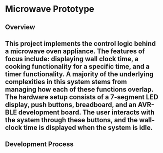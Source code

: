 # Microwave Prototype

## Overview
This project implements the control logic behind a microwave oven appliance. The features of focus include: displaying wall clock time, a cooking functionality for a specific time, and a timer functionality. A majority of the underlying complexities in this system stems from managing how each of these functions overlap. The hardware setup consists of a 7-segment LED display, push buttons, breadboard, and an AVR-BLE development board. The user interacts with the system through these buttons, and the wall-clock time is displayed when the system is idle.
---

## Development Process
